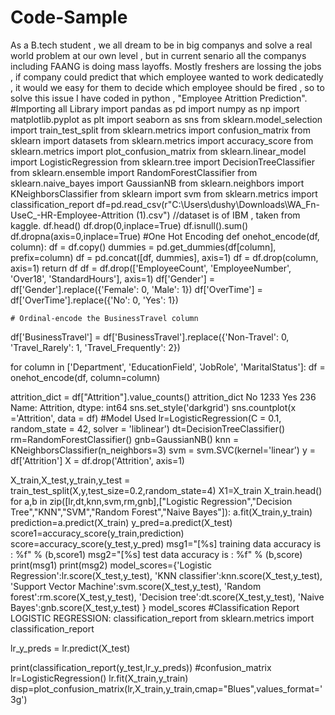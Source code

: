 # Code-Sample
As a B.tech student , we all dream to be in big companys and solve a real world problem at our own level , but in current senario all the companys including FAANG is doing mass layoffs. Mostly freshers are lossing the jobs , if company could predict that which employee wanted to work dedicatedly , it would we easy for them to decide which employee should be fired , so to solve this issue I have coded in python , "Employee Atrittion Prediction".
#Importing all Library
import pandas as pd
import numpy as np
import matplotlib.pyplot as plt
import seaborn as sns
from sklearn.model_selection import train_test_split
from sklearn.metrics import confusion_matrix
from sklearn import datasets
from sklearn.metrics import accuracy_score
from sklearn.metrics import plot_confusion_matrix 
from sklearn.linear_model import LogisticRegression
from sklearn.tree import DecisionTreeClassifier
from sklearn.ensemble import RandomForestClassifier
from sklearn.naive_bayes import GaussianNB
from sklearn.neighbors import KNeighborsClassifier
from sklearn import svm
from sklearn.metrics import classification_report
df=pd.read_csv(r"C:\Users\dushy\Downloads\WA_Fn-UseC_-HR-Employee-Attrition (1).csv") //dataset is of IBM , taken from kaggle.
df.head()
df.drop(0,inplace=True)
df.isnull().sum()
df.dropna(axis=0,inplace=True)
#One Hot Encoding
def onehot_encode(df, column):
    df = df.copy()
    dummies = pd.get_dummies(df[column], prefix=column)
    df = pd.concat([df, dummies], axis=1)
    df = df.drop(column, axis=1)
    return df
df = df.drop(['EmployeeCount', 'EmployeeNumber', 'Over18', 'StandardHours'], axis=1)
df['Gender'] = df['Gender'].replace({'Female': 0, 'Male': 1})
df['OverTime'] = df['OverTime'].replace({'No': 0, 'Yes': 1})
    
    # Ordinal-encode the BusinessTravel column
df['BusinessTravel'] = df['BusinessTravel'].replace({'Non-Travel': 0, 'Travel_Rarely': 1, 'Travel_Frequently': 2})
    
 for column in ['Department', 'EducationField', 'JobRole', 'MaritalStatus']:
        df = onehot_encode(df, column=column)
    
attrition_dict = df["Attrition"].value_counts()
attrition_dict
No     1233
Yes     236
Name: Attrition, dtype: int64
sns.set_style('darkgrid')
sns.countplot(x ='Attrition', data = df)
#Model Used
lr=LogisticRegression(C = 0.1, random_state = 42, solver = 'liblinear')
dt=DecisionTreeClassifier()
rm=RandomForestClassifier()
gnb=GaussianNB()
knn = KNeighborsClassifier(n_neighbors=3)
svm = svm.SVC(kernel='linear')
y = df['Attrition']
X = df.drop('Attrition', axis=1)
    
X_train,X_test,y_train,y_test = train_test_split(X,y,test_size=0.2,random_state=4)
X1=X_train
X_train.head()
for a,b in zip([lr,dt,knn,svm,rm,gnb],["Logistic Regression","Decision Tree","KNN","SVM","Random Forest","Naive Bayes"]):
    a.fit(X_train,y_train)
    prediction=a.predict(X_train)
    y_pred=a.predict(X_test)
    score1=accuracy_score(y_train,prediction)
    score=accuracy_score(y_test,y_pred)
    msg1="[%s] training data accuracy is : %f" % (b,score1)
    msg2="[%s] test data accuracy is : %f" % (b,score)
    print(msg1)
    print(msg2)
model_scores={'Logistic Regression':lr.score(X_test,y_test),
             'KNN classifier':knn.score(X_test,y_test),
             'Support Vector Machine':svm.score(X_test,y_test),
             'Random forest':rm.score(X_test,y_test),
              'Decision tree':dt.score(X_test,y_test),
              'Naive Bayes':gnb.score(X_test,y_test)
             }
model_scores
#Classification Report
LOGISTIC REGRESSION: classification_report
from sklearn.metrics import classification_report

lr_y_preds = lr.predict(X_test)

print(classification_report(y_test,lr_y_preds))
#confusion_matrix
lr=LogisticRegression()
lr.fit(X_train,y_train)
disp=plot_confusion_matrix(lr,X_train,y_train,cmap="Blues",values_format='3g')

